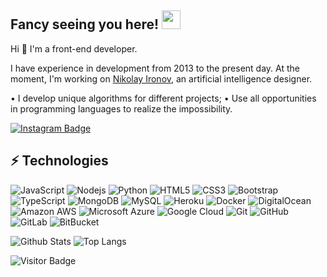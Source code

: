 ## Fancy seeing you here! <img src="https://raw.githubusercontent.com/aemmadi/aemmadi/master/wave.gif" width="30px">

Hi 👋
I'm a front-end developer.

I have experience in development from 2013 to the present day.
At the moment, I'm working on [Nikolay Ironov](https://ironov.ai/), an artificial intelligence designer.


• I develop unique algorithms for different projects;
• Use all opportunities in programming languages to realize the impossibility.

[![Instagram Badge](https://img.shields.io/badge/-tvoydrugvalera-purple?style=flat-square&logo=instagram&logoColor=white&link=https://instagram.com/tvoydrugvalera/)](https://instagram.com/tvoydrugvalera)


## ⚡ Technologies

![JavaScript](https://img.shields.io/badge/-JavaScript-black?style=flat-square&logo=javascript)
![Nodejs](https://img.shields.io/badge/-Nodejs-black?style=flat-square&logo=Node.js)
![Python](https://img.shields.io/badge/-Python-black?style=flat-square&logo=Python)
![HTML5](https://img.shields.io/badge/-HTML5-E34F26?style=flat-square&logo=html5&logoColor=white)
![CSS3](https://img.shields.io/badge/-CSS3-1572B6?style=flat-square&logo=css3)
![Bootstrap](https://img.shields.io/badge/-Bootstrap-563D7C?style=flat-square&logo=bootstrap)
![TypeScript](https://img.shields.io/badge/-TypeScript-007ACC?style=flat-square&logo=typescript)
![MongoDB](https://img.shields.io/badge/-MongoDB-black?style=flat-square&logo=mongodb)
![MySQL](https://img.shields.io/badge/-MySQL-black?style=flat-square&logo=mysql)
![Heroku](https://img.shields.io/badge/-Heroku-430098?style=flat-square&logo=heroku)
![Docker](https://img.shields.io/badge/-Docker-black?style=flat-square&logo=docker)
![DigitalOcean](https://img.shields.io/badge/-Digital%20Ocean-darkblue?style=flat-square&logo=digitalocean)
![Amazon AWS](https://img.shields.io/badge/Amazon%20AWS-232F3E?style=flat-square&logo=amazon-aws)
![Microsoft Azure](https://img.shields.io/badge/Microsoft%20Azure-232F7E?style=flat-square&logo=microsoft-azure)
![Google Cloud](https://img.shields.io/badge/Google%20Cloud-black?style=flat-square&logo=google-cloud)
![Git](https://img.shields.io/badge/-Git-black?style=flat-square&logo=git)
![GitHub](https://img.shields.io/badge/-GitHub-181717?style=flat-square&logo=github)
![GitLab](https://img.shields.io/badge/-GitLab-FCA121?style=flat-square&logo=gitlab)
![BitBucket](https://img.shields.io/badge/-BitBucket-darkblue?style=flat-square&logo=bitbucket)

![Github Stats](https://github-readme-stats.vercel.app/api?username=djmarvels&count_private=true&show_icons=true&include_all_commits=true)
![Top Langs](https://github-readme-stats.vercel.app/api/top-langs/?username=djmarvels&hide=TeX&layout=compact)

![Visitor Badge](https://visitor-badge.laobi.icu/badge?page_id=djmarvels)
